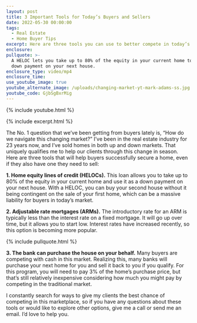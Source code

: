 ```yaml
---
layout: post
title: 3 Important Tools for Today’s Buyers and Sellers
date: 2022-05-30 00:00:00
tags:
  - Real Estate
  - Home Buyer Tips
excerpt: Here are three tools you can use to better compete in today’s market.
enclosure:
pullquote: >-
  A HELOC lets you take up to 80% of the equity in your current home to use as a
  down payment on your next house.
enclosure_type: video/mp4
enclosure_time:
use_youtube_image: true
youtube_alternate_image: /uploads/changing-market-yt-mark-adams-ss.jpg
youtube_code: GjbSgBxrMig
---
```

{% include youtube.html %}

{% include excerpt.html %}

The No. 1 question that we’ve been getting from buyers lately is, “How do we navigate this changing market?” I’ve been in the real estate industry for 23 years now, and I’ve sold homes in both up and down markets. That uniquely qualifies me to help our clients through this change in season. Here are three tools that will help buyers successfully secure a home, even if they also have one they need to sell:

**1\. Home equity lines of credit (HELOCs).** This loan allows you to take up to 80% of the equity in your current home and use it as a down payment on your next house. With a HELOC, you can buy your second house without it being contingent on the sale of your first home, which can be a massive liability for buyers in today’s market.

**2\. Adjustable rate mortgages (ARMs).** The introductory rate for an ARM is typically less than the interest rate on a fixed mortgage. It will go up over time, but it allows you to start low. Interest rates have increased recently, so this option is becoming more popular.

{% include pullquote.html %}

**3\. The bank can purchase the house on your behalf.** Many buyers are competing with cash in this market. Realizing this, many banks will purchase your next home for you and sell it back to you if you qualify. For this program, you will need to pay 3% of the home’s purchase price, but that’s still relatively inexpensive considering how much you might pay by competing in the traditional market.

I constantly search for ways to give my clients the best chance of competing in this marketplace, so if you have any questions about these tools or would like to explore other options, give me a call or send me an email. I’d love to help you.
